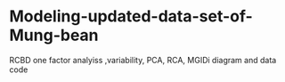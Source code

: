 # Modeling-updated-data-set-of-Mung-bean
RCBD one factor analyiss ,variability, PCA, RCA, MGIDi diagram and data code
